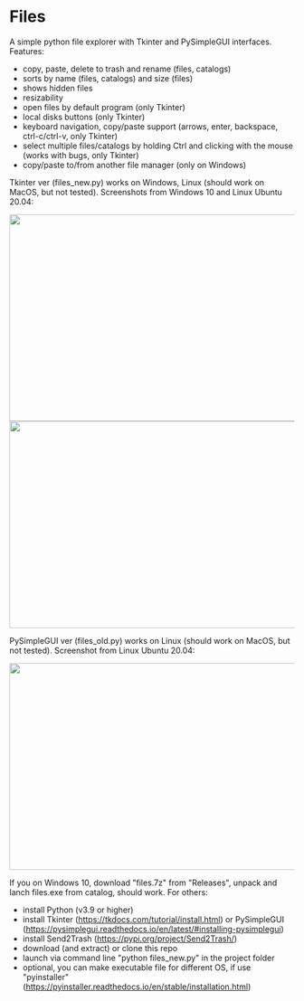 # Files
A simple python file explorer with Tkinter and PySimpleGUI interfaces. Features:
- copy, paste, delete to trash and rename (files, catalogs)
- sorts by name (files, catalogs) and size (files)
- shows hidden files
- resizability
- open files by default program (only Tkinter)
- local disks buttons (only Tkinter)
- keyboard navigation, copy/paste support (arrows, enter, backspace, ctrl-c/ctrl-v, only Tkinter)
- select multiple files/catalogs by holding Ctrl and clicking with the mouse (works with bugs, only Tkinter)
- copy/paste to/from another file manager (only on Windows)

Tkinter ver (files_new.py) works on Windows, Linux (should work on MacOS, but not tested). Screenshots from Windows 10 and Linux Ubuntu 20.04:

<img src="https://github.com/lestec-al/files/raw/main/data/pic_new_win.png" width="541" height="366"/>
<img src="https://github.com/lestec-al/files/raw/main/data/pic_new_linux.png" width="541" height="366"/>

PySimpleGUI ver (files_old.py) works on Linux (should work on MacOS, but not tested). Screenshot from Linux Ubuntu 20.04:

<img src="https://github.com/lestec-al/files/raw/main/data/pic_old_linux.png" width="541" height="366"/>

If you on Windows 10, download "files.7z" from "Releases", unpack and lanch files.exe from catalog, should work. For others:
- install Python (v3.9 or higher)
- install Tkinter (https://tkdocs.com/tutorial/install.html) or PySimpleGUI (https://pysimplegui.readthedocs.io/en/latest/#installing-pysimplegui)
- install Send2Trash (https://pypi.org/project/Send2Trash/)
- download (and extract) or clone this repo
- launch via command line "python files_new.py" in the project folder
- optional, you can make executable file for different OS, if use "pyinstaller" (https://pyinstaller.readthedocs.io/en/stable/installation.html)